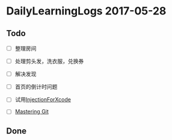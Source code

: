 # DailyLearningLogs  2017-05-28

## Todo

- [ ] 整理房间

- [ ] 处理剪头发，洗衣服，兑换券

- [ ] 解决发现

- [ ] 首页的倒计时问题

- [ ] 试用[InjectionForXcode](https://github.com/johnno1962/injectionforxcode)  

- [ ] [Mastering Git](https://videos.raywenderlich.com/courses/81-rwdevcon-2017-vault-tutorials/lessons/6)


## Done




